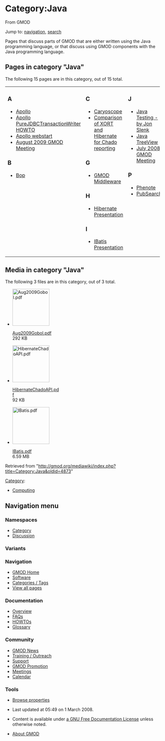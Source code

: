 <div id="mw-page-base" class="noprint">

</div>

<div id="mw-head-base" class="noprint">

</div>

<div id="content" class="mw-body" role="main">

<span id="top"></span>

<div id="mw-js-message" style="display:none;">

</div>



# <span dir="auto">Category:Java</span>

<div id="bodyContent">

<div id="siteSub">

From GMOD

</div>

<div id="contentSub">

</div>

<div id="jump-to-nav" class="mw-jump">

Jump to: [navigation](#mw-navigation), [search](#p-search)

</div>

<div id="mw-content-text" class="mw-content-ltr" lang="en" dir="ltr">

Pages that discuss parts of GMOD that are either written using the Java
programming language, or that discuss using GMOD components with the
Java programming language.

<div lang="en" dir="ltr">

<div id="mw-pages">

## Pages in category "Java"

The following 15 pages are in this category, out of 15 total.

<div class="mw-content-ltr" lang="en" dir="ltr">

<table style="width: 100%;">
<colgroup>
<col style="width: 33%" />
<col style="width: 33%" />
<col style="width: 33%" />
</colgroup>
<tbody>
<tr class="odd" style="vertical-align: top;">
<td style="width: 33.3%"><h3 id="a">A</h3>
<ul>
<li><a href="Apollo.1" title="Apollo">Apollo</a></li>
<li><a href="Apollo_PureJDBCTransactionWriter_HOWTO"
title="Apollo PureJDBCTransactionWriter HOWTO">Apollo
PureJDBCTransactionWriter HOWTO</a></li>
<li><a href="Apollo_webstart" title="Apollo webstart">Apollo
webstart</a></li>
<li><a href="August_2009_GMOD_Meeting"
title="August 2009 GMOD Meeting">August 2009 GMOD Meeting</a></li>
</ul>
<h3 id="b">B</h3>
<ul>
<li><a href="Bop" title="Bop">Bop</a></li>
</ul></td>
<td style="width: 33.3%"><h3 id="c">C</h3>
<ul>
<li><a href="Caryoscope" title="Caryoscope">Caryoscope</a></li>
<li><a href="Comparison_of_XORT_and_Hibernate_for_Chado_reporting"
title="Comparison of XORT and Hibernate for Chado reporting">Comparison
of XORT and Hibernate for Chado reporting</a></li>
</ul>
<h3 id="g">G</h3>
<ul>
<li><a href="GMOD_Middleware" title="GMOD Middleware">GMOD
Middleware</a></li>
</ul>
<h3 id="h">H</h3>
<ul>
<li><a href="Hibernate_Presentation"
title="Hibernate Presentation">Hibernate Presentation</a></li>
</ul>
<h3 id="i">I</h3>
<ul>
<li><a href="IBatis_Presentation" title="IBatis Presentation">IBatis
Presentation</a></li>
</ul></td>
<td style="width: 33.3%"><h3 id="j">J</h3>
<ul>
<li><a href="Java_Testing_-_by_Jon_Slenk"
title="Java Testing - by Jon Slenk">Java Testing - by Jon Slenk</a></li>
<li><a href="Java_TreeView" title="Java TreeView">Java TreeView</a></li>
<li><a href="July_2008_GMOD_Meeting" title="July 2008 GMOD Meeting">July
2008 GMOD Meeting</a></li>
</ul>
<h3 id="p">P</h3>
<ul>
<li><a href="Phenote" title="Phenote">Phenote</a></li>
<li><a href="PubSearch" title="PubSearch">PubSearch</a></li>
</ul></td>
</tr>
</tbody>
</table>

</div>

</div>

<div id="mw-category-media">

## Media in category "Java"

The following 3 files are in this category, out of 3 total.

- <div style="width: 155px">

  <div class="thumb" style="width: 150px;">

  <div style="margin:15px auto;">

  <a href="File:Aug2009Gobol.pdf" class="image"><img
  src="../mediawiki/skins/common/images/icons/fileicon-pdf.png"
  width="120" height="120" alt="Aug2009Gobol.pdf" /></a>

  </div>

  </div>

  <div class="gallerytext">

  [Aug2009Gobol.pdf](File:Aug2009Gobol.pdf "File:Aug2009Gobol.pdf")  
  292 KB  

  </div>

  </div>

- <div style="width: 155px">

  <div class="thumb" style="width: 150px;">

  <div style="margin:15px auto;">

  <a href="File:HibernateChadoAPI.pdf" class="image"><img
  src="../mediawiki/skins/common/images/icons/fileicon-pdf.png"
  width="120" height="120" alt="HibernateChadoAPI.pdf" /></a>

  </div>

  </div>

  <div class="gallerytext">

  [HibernateChadoAPI.pdf](File:HibernateChadoAPI.pdf "File:HibernateChadoAPI.pdf")  
  92 KB  

  </div>

  </div>

- <div style="width: 155px">

  <div class="thumb" style="width: 150px;">

  <div style="margin:15px auto;">

  <a href="File:IBatis.pdf" class="image"><img
  src="../mediawiki/skins/common/images/icons/fileicon-pdf.png"
  width="120" height="120" alt="IBatis.pdf" /></a>

  </div>

  </div>

  <div class="gallerytext">

  [IBatis.pdf](File:IBatis.pdf "File:IBatis.pdf")  
  6.59 MB  

  </div>

  </div>

</div>

</div>

</div>

<div class="printfooter">

Retrieved from
"<http://gmod.org/mediawiki/index.php?title=Category:Java&oldid=4873>"

</div>

<div id="catlinks" class="catlinks">

<div id="mw-normal-catlinks" class="mw-normal-catlinks">

[Category](Special:Categories "Special:Categories"):

- [Computing](Category:Computing "Category:Computing")

</div>

</div>

<div class="visualClear">

</div>

</div>

</div>

<div id="mw-navigation">

## Navigation menu

<div id="mw-head">



<div id="left-navigation">

<div id="p-namespaces" class="vectorTabs" role="navigation"
aria-labelledby="p-namespaces-label">

### Namespaces

- <span id="ca-nstab-category"><a href="Category:Java" accesskey="c"
  title="View the category page [c]">Category</a></span>
- <span id="ca-talk"><a
  href="http://gmod.org/mediawiki/index.php?title=Category_talk:Java&amp;action=edit&amp;redlink=1"
  accesskey="t"
  title="Discussion about the content page [t]">Discussion</a></span>

</div>

<div id="p-variants" class="vectorMenu emptyPortlet" role="navigation"
aria-labelledby="p-variants-label">

### 

### Variants[](#)

<div class="menu">

</div>

</div>

</div>





</div>

</div>

</div>

<div id="mw-panel">

<div id="p-logo" role="banner">

<a href="Main_Page"
style="background-image: url(../images/GMOD-cogs.png);"
title="Visit the main page"></a>

</div>

<div id="p-Navigation" class="portal" role="navigation"
aria-labelledby="p-Navigation-label">

### Navigation

<div class="body">

- <span id="n-GMOD-Home">[GMOD Home](Main_Page)</span>
- <span id="n-Software">[Software](GMOD_Components)</span>
- <span id="n-Categories-.2F-Tags">[Categories /
  Tags](Categories)</span>
- <span id="n-View-all-pages">[View all pages](Special:AllPages)</span>

</div>

</div>

<div id="p-Documentation" class="portal" role="navigation"
aria-labelledby="p-Documentation-label">

### Documentation

<div class="body">

- <span id="n-Overview">[Overview](Overview)</span>
- <span id="n-FAQs">[FAQs](Category:FAQ)</span>
- <span id="n-HOWTOs">[HOWTOs](Category:HOWTO)</span>
- <span id="n-Glossary">[Glossary](Glossary)</span>

</div>

</div>

<div id="p-Community" class="portal" role="navigation"
aria-labelledby="p-Community-label">

### Community

<div class="body">

- <span id="n-GMOD-News">[GMOD News](GMOD_News)</span>
- <span id="n-Training-.2F-Outreach">[Training /
  Outreach](Training_and_Outreach)</span>
- <span id="n-Support">[Support](Support)</span>
- <span id="n-GMOD-Promotion">[GMOD Promotion](GMOD_Promotion)</span>
- <span id="n-Meetings">[Meetings](Meetings)</span>
- <span id="n-Calendar">[Calendar](Calendar)</span>

</div>

</div>

<div id="p-tb" class="portal" role="navigation"
aria-labelledby="p-tb-label">

### Tools

<div class="body">


- <span id="t-smwbrowselink"><a href="Special:Browse/Category:Java" rel="smw-browse">Browse
  properties</a></span>


</div>

</div>

</div>

</div>

<div id="footer" role="contentinfo">

- <span id="footer-info-lastmod">Last updated at 05:49 on 1 March
  2008.</span>
<!-- - <span id="footer-info-viewcount">23,791 page views.</span> -->
- <span id="footer-info-copyright">Content is available under
  <a href="http://www.gnu.org/licenses/fdl-1.3.html" class="external"
  rel="nofollow">a GNU Free Documentation License</a> unless otherwise
  noted.</span>

<!-- -->

- <span id="footer-places-about">[About
  GMOD](GMOD:About "GMOD:About")</span>

<!-- -->






</div>
